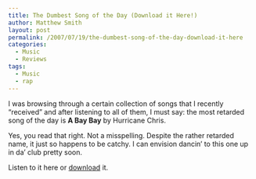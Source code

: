 ```yaml
---
title: The Dumbest Song of the Day (Download it Here!)
author: Matthew Smith
layout: post
permalink: /2007/07/19/the-dumbest-song-of-the-day-download-it-here
categories:
  - Music
  - Reviews
tags:
  - Music
  - rap
---
```

I was browsing through a certain collection of songs that I recently &#8220;received&#8221; and after listening to all of them, I must say: the most retarded song of the day is **A Bay Bay** by Hurricane Chris.

Yes, you read that right. Not a misspelling. Despite the rather retarded name, it just so happens to be catchy. I can envision dancin&#8217; to this one up in da&#8217; club pretty soon.

Listen to it here or [download][1] it.


 [1]: http://www.digivation.net/wp-content/uploads/2007/07/hurricane_chris-a_bay_bay.mp3
